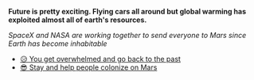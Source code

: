 **Future is pretty exciting. Flying cars all around but global warming has exploited almost all of earth's resources.** 

*SpaceX and NASA are working together to send everyone to Mars since Earth has become inhabitable*

- [😥 You get overwhelmed and go back to the past](../begin-journey.md) 
- [😎 Stay and help people colonize on Mars](1.md)




